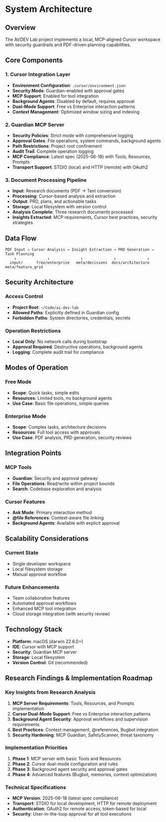 # System Architecture

## Overview

The AI/DEV Lab project implements a local, MCP-aligned Cursor workspace with security guardrails and PDF-driven planning capabilities.

## Core Components

### 1. Cursor Integration Layer
- **Environment Configuration**: `.cursor/environment.json`
- **Security Mode**: Guardian-enabled with approval gates
- **MCP Support**: Enabled for tool integration
- **Background Agents**: Disabled by default, requires approval
- **Dual-Mode Support**: Free vs Enterprise interaction patterns
- **Context Management**: Optimized window sizing and indexing

### 2. Guardian MCP Server
- **Security Policies**: Strict mode with comprehensive logging
- **Approval Gates**: File operations, system commands, background agents
- **Path Restrictions**: Project root confinement
- **Audit Trail**: Complete operation logging
- **MCP Compliance**: Latest spec (2025-06-18) with Tools, Resources, Prompts
- **Transport Support**: STDIO (local) and HTTP (remote) with OAuth2

### 3. Document Processing Pipeline
- **Input**: Research documents (PDF → Text conversion)
- **Processing**: Cursor-based analysis and extraction
- **Output**: PRD, plans, and actionable tasks
- **Storage**: Local filesystem with version control
- **Analysis Complete**: Three research documents processed
- **Insights Extracted**: MCP requirements, Cursor best practices, security strategies

## Data Flow

```
PDF Input → Cursor Analysis → Insight Extraction → PRD Generation → Task Planning
    ↓              ↓              ↓              ↓              ↓
  input/      free/enterprise   meta/decisions  docs/architecture  meta/feature_grid
```

## Security Architecture

### Access Control
- **Project Root**: `~/Code/ai-dev-lab`
- **Allowed Paths**: Explicitly defined in Guardian config
- **Forbidden Paths**: System directories, credentials, secrets

### Operation Restrictions
- **Local Only**: No network calls during bootstrap
- **Approval Required**: Destructive operations, background agents
- **Logging**: Complete audit trail for compliance

## Modes of Operation

### Free Mode
- **Scope**: Quick tasks, simple edits
- **Resources**: Limited tools, no background agents
- **Use Case**: Basic file operations, simple queries

### Enterprise Mode
- **Scope**: Complex tasks, architecture decisions
- **Resources**: Full tool access with approvals
- **Use Case**: PDF analysis, PRD generation, security reviews

## Integration Points

### MCP Tools
- **Guardian**: Security and approval gateway
- **File Operations**: Read/write within project bounds
- **Search**: Codebase exploration and analysis

### Cursor Features
- **Ask Mode**: Primary interaction method
- **@file References**: Context-aware file linking
- **Background Agents**: Available with explicit approval

## Scalability Considerations

### Current State
- Single developer workspace
- Local filesystem storage
- Manual approval workflow

### Future Enhancements
- Team collaboration features
- Automated approval workflows
- Enhanced MCP tool integration
- Cloud storage integration (with security review)

## Technology Stack

- **Platform**: macOS (darwin 22.6.0+)
- **IDE**: Cursor with MCP support
- **Security**: Guardian MCP server
- **Storage**: Local filesystem
- **Version Control**: Git (recommended)

## Research Findings & Implementation Roadmap

### Key Insights from Research Analysis
1. **MCP Server Requirements**: Tools, Resources, and Prompts implementation
2. **Cursor Dual-Mode Support**: Free vs Enterprise interaction patterns
3. **Background Agent Security**: Approval workflows and supervision requirements
4. **Best Practices**: Context management, @references, Bugbot integration
5. **Security Hardening**: MCP Guardian, SafetyScanner, threat taxonomy

### Implementation Priorities
1. **Phase 1**: MCP server with basic Tools and Resources
2. **Phase 2**: Cursor dual-mode configuration and rules
3. **Phase 3**: Background agent security and approval gates
4. **Phase 4**: Advanced features (Bugbot, memories, context optimization)

### Technical Specifications
- **MCP Version**: 2025-06-18 (latest spec compliance)
- **Transport**: STDIO for local development, HTTP for remote deployment
- **Authentication**: OAuth2 for remote access, token-based for local
- **Security**: User-in-the-loop approval for all tool executions
